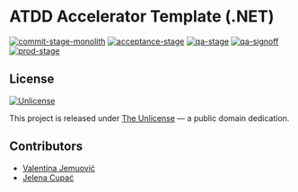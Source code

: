 # ATDD Accelerator Template (.NET)

[![commit-stage-monolith](https://github.com/optivem/atdd-accelerator-template-dotnet/actions/workflows/commit-stage-monolith.yml/badge.svg)](https://github.com/optivem/atdd-accelerator-template-dotnet/actions/workflows/commit-stage-monolith.yml)
[![acceptance-stage](https://github.com/optivem/atdd-accelerator-template-dotnet/actions/workflows/acceptance-stage.yml/badge.svg)](https://github.com/optivem/atdd-accelerator-template-dotnet/actions/workflows/acceptance-stage.yml)
[![qa-stage](https://github.com/optivem/atdd-accelerator-template-dotnet/actions/workflows/qa-stage.yml/badge.svg)](https://github.com/optivem/atdd-accelerator-template-dotnet/actions/workflows/qa-stage.yml)
[![qa-signoff](https://github.com/optivem/atdd-accelerator-template-dotnet/actions/workflows/qa-signoff.yml/badge.svg)](https://github.com/optivem/atdd-accelerator-template-dotnet/actions/workflows/qa-signoff.yml)
[![prod-stage](https://github.com/optivem/atdd-accelerator-template-dotnet/actions/workflows/prod-stage.yml/badge.svg)](https://github.com/optivem/atdd-accelerator-template-dotnet/actions/workflows/prod-stage.yml)

## License

[![Unlicense](https://img.shields.io/badge/license-Unlicense-lightgrey.svg)](http://unlicense.org/)

This project is released under [The Unlicense](http://unlicense.org) — a public domain dedication.

## Contributors

- [Valentina Jemuović](https://github.com/valentinajemuovic)
- [Jelena Cupać](https://github.com/jcupac)
